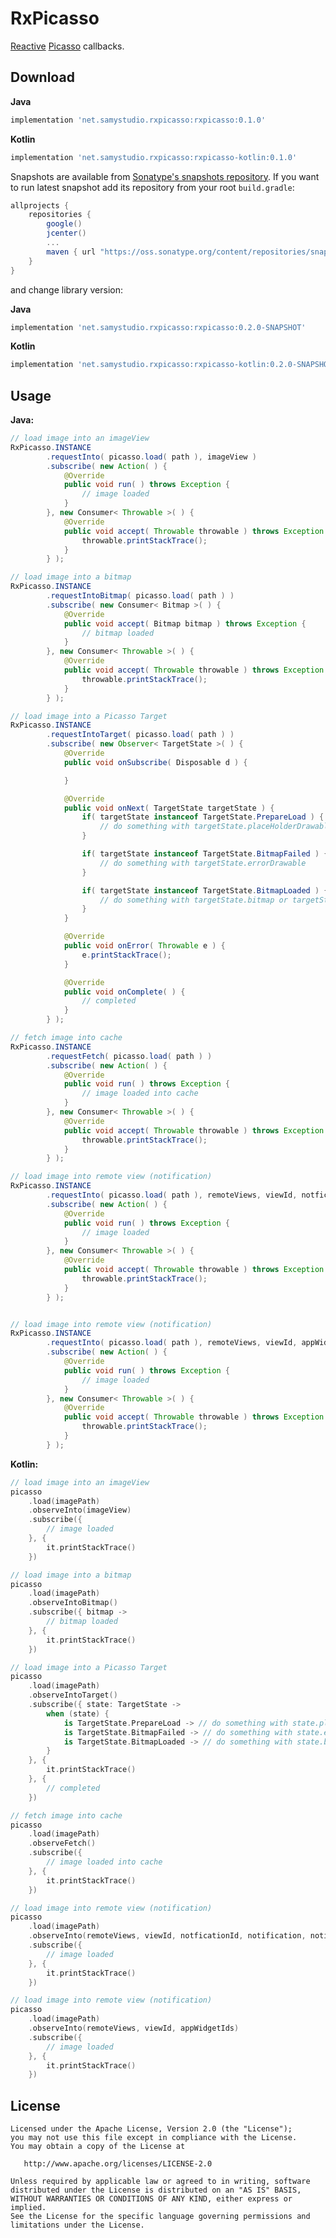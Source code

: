 RxPicasso
=========
[Reactive](https://github.com/ReactiveX/RxJava) [Picasso](https://github.com/square/picasso) callbacks.

Download
--------
**Java**
```groovy
implementation 'net.samystudio.rxpicasso:rxpicasso:0.1.0'
```
**Kotlin**
```groovy
implementation 'net.samystudio.rxpicasso:rxpicasso-kotlin:0.1.0'
```

Snapshots are available from [Sonatype's snapshots repository](https://oss.sonatype.org/content/repositories/snapshots/).
If you want to run latest snapshot add its repository from your root `build.gradle`:
```groovy
allprojects {
    repositories {
        google()
        jcenter()
        ...
        maven { url "https://oss.sonatype.org/content/repositories/snapshots" }
    }
}
```
and change library version:

**Java**
```groovy
implementation 'net.samystudio.rxpicasso:rxpicasso:0.2.0-SNAPSHOT'
```
**Kotlin**
```groovy
implementation 'net.samystudio.rxpicasso:rxpicasso-kotlin:0.2.0-SNAPSHOT'
```

Usage
-----
**Java:**
```java
// load image into an imageView
RxPicasso.INSTANCE
        .requestInto( picasso.load( path ), imageView )
        .subscribe( new Action( ) {
            @Override
            public void run( ) throws Exception {
                // image loaded
            }
        }, new Consumer< Throwable >( ) {
            @Override
            public void accept( Throwable throwable ) throws Exception {
                throwable.printStackTrace();
            }
        } );

// load image into a bitmap
RxPicasso.INSTANCE
        .requestIntoBitmap( picasso.load( path ) )
        .subscribe( new Consumer< Bitmap >( ) {
            @Override
            public void accept( Bitmap bitmap ) throws Exception {
                // bitmap loaded
            }
        }, new Consumer< Throwable >( ) {
            @Override
            public void accept( Throwable throwable ) throws Exception {
                throwable.printStackTrace();
            }
        } );

// load image into a Picasso Target
RxPicasso.INSTANCE
        .requestIntoTarget( picasso.load( path ) )
        .subscribe( new Observer< TargetState >( ) {
            @Override
            public void onSubscribe( Disposable d ) {

            }

            @Override
            public void onNext( TargetState targetState ) {
                if( targetState instanceof TargetState.PrepareLoad ) {
                    // do something with targetState.placeHolderDrawable
                }

                if( targetState instanceof TargetState.BitmapFailed ) {
                    // do something with targetState.errorDrawable
                }

                if( targetState instanceof TargetState.BitmapLoaded ) {
                    // do something with targetState.bitmap or targetState.from
                }
            }

            @Override
            public void onError( Throwable e ) {
                e.printStackTrace();
            }

            @Override
            public void onComplete( ) {
                // completed
            }
        } );

// fetch image into cache
RxPicasso.INSTANCE
        .requestFetch( picasso.load( path ) )
        .subscribe( new Action( ) {
            @Override
            public void run( ) throws Exception {
                // image loaded into cache
            }
        }, new Consumer< Throwable >( ) {
            @Override
            public void accept( Throwable throwable ) throws Exception {
                throwable.printStackTrace();
            }
        } );

// load image into remote view (notification)
RxPicasso.INSTANCE
        .requestInto( picasso.load( path ), remoteViews, viewId, notficationId, notification, notificationTag )
        .subscribe( new Action( ) {
            @Override
            public void run( ) throws Exception {
                // image loaded
            }
        }, new Consumer< Throwable >( ) {
            @Override
            public void accept( Throwable throwable ) throws Exception {
                throwable.printStackTrace();
            }
        } );


// load image into remote view (notification)
RxPicasso.INSTANCE
        .requestInto( picasso.load( path ), remoteViews, viewId, appWidgetIds )
        .subscribe( new Action( ) {
            @Override
            public void run( ) throws Exception {
                // image loaded
            }
        }, new Consumer< Throwable >( ) {
            @Override
            public void accept( Throwable throwable ) throws Exception {
                throwable.printStackTrace();
            }
        } );
```
**Kotlin:**
```kotlin
// load image into an imageView
picasso
    .load(imagePath)
    .observeInto(imageView)
    .subscribe({
        // image loaded
    }, {
        it.printStackTrace()
    })

// load image into a bitmap
picasso
    .load(imagePath)
    .observeIntoBitmap()
    .subscribe({ bitmap ->
        // bitmap loaded
    }, {
        it.printStackTrace()
    })

// load image into a Picasso Target
picasso
    .load(imagePath)
    .observeIntoTarget()
    .subscribe({ state: TargetState ->
        when (state) {
            is TargetState.PrepareLoad -> // do something with state.placeHolderDrawable
            is TargetState.BitmapFailed -> // do something with state.errorDrawable
            is TargetState.BitmapLoaded -> // do something with state.bitmap or state.from
        }
    }, {
        it.printStackTrace()
    }, {
        // completed
    })

// fetch image into cache
picasso
    .load(imagePath)
    .observeFetch()
    .subscribe({
        // image loaded into cache
    }, {
        it.printStackTrace()
    })

// load image into remote view (notification)
picasso
    .load(imagePath)
    .observeInto(remoteViews, viewId, notficationId, notification, notificationTag)
    .subscribe({
        // image loaded
    }, {
        it.printStackTrace()
    })

// load image into remote view (notification)
picasso
    .load(imagePath)
    .observeInto(remoteViews, viewId, appWidgetIds)
    .subscribe({
        // image loaded
    }, {
        it.printStackTrace()
    })
```

License
-------

    Licensed under the Apache License, Version 2.0 (the "License");
    you may not use this file except in compliance with the License.
    You may obtain a copy of the License at

       http://www.apache.org/licenses/LICENSE-2.0

    Unless required by applicable law or agreed to in writing, software
    distributed under the License is distributed on an "AS IS" BASIS,
    WITHOUT WARRANTIES OR CONDITIONS OF ANY KIND, either express or implied.
    See the License for the specific language governing permissions and
    limitations under the License.